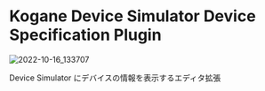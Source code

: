 # Kogane Device Simulator Device Specification Plugin

![2022-10-16_133707](https://user-images.githubusercontent.com/6134875/196018403-bd6218ea-2022-4982-945f-1aad840a3f3d.png)

Device Simulator にデバイスの情報を表示するエディタ拡張
